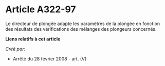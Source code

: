 # Article A322-97

Le directeur de plongée adapte les paramètres de la plongée en fonction des résultats des vérifications des mélanges des
plongeurs concernés.

**Liens relatifs à cet article**

_Créé par_:

  - Arrêté du 28 février 2008 - art. (V)
